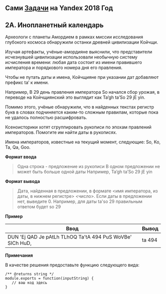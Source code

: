 ## Сами [Задачи](https://contest.yandex.ru/hiring/contest/10824/enter/) на Yandex 2018 Год

## 2A. Инопланетный календарь

Археологи с планеты Амордием в рамках миссии исследования глубокого космоса обнаружили останки древней цивилизации Койчщи.

Изучая артефакты, учёные-амордияне выяснили, что представители исчезнувшей цивилизации использовали необычную систему исчисления времени: любая дата состоит из имени правившего императора и порядкового номера дня его правления.

Чтобы не путать даты и имена, Койчщияне при указании дат добавляют префикс ta’ к имени.

Например, В 29 день правления императора So начался сбор урожая, в переводе на Койчщиянский это выглядит как Ta’gh ta’So 29 jE yin.

Помимо этого, учёные обнаружили, что в найденных текстах регистр букв в словах подчиняется каким-то сложным правилам, которые пока не удалось полностью расшифровать.

Ксеноисторики хотят сгруппировать рукописи по эпохам правлений императоров. Помогите им найти даты в рукописях.

Имена императоров, известные на текущий момент, следующие: So, Ko, Ta, Qa, Goo.

**Формат ввода**


>Одна строка - предложение из рукописи
В одном предложении не может быть больше одной даты
Например, Ta’gh ta’So 29 jE yin


**Формат вывода**

>Дата, найденная в предложении, в формате <имя императора, из даты, в нижнем регистре> <число>. Если даты в предложении нет, выведите 0.
Например, для даты ta'so 29 правильным ответом будет so 29


**Пример**

Ввод | Вывод
---|---
DUN 'Ej QAD Je pAtLh TLhOQ Ta'tA 494 PuS WoVBe' SICh HuD,|ta 494

**Примечания**

В качестве решения предоставьте функцию следующего вида:

```
/** @returns string */  
module.exports = function(inputString) {  
   // ваш код здесь  
}
```